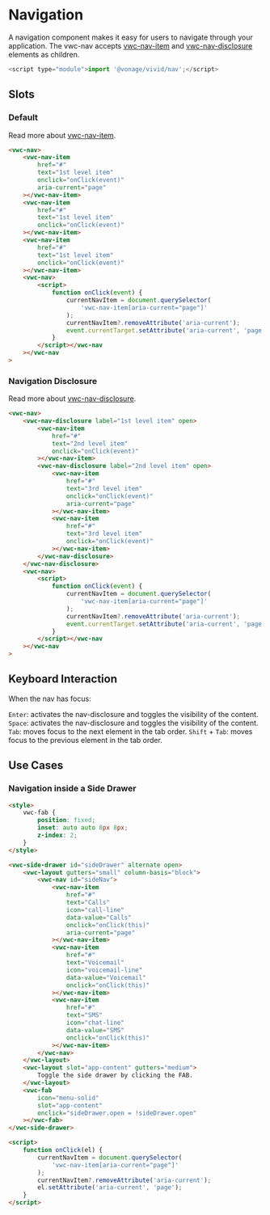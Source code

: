 # Navigation

A navigation component makes it easy for users to navigate through your application.
The vwc-nav accepts [vwc-nav-item](/components/nav-item/) and [vwc-nav-disclosure](/components/nav-disclosure/) elements as children.

```js
<script type="module">import '@vonage/vivid/nav';</script>
```

## Slots

### Default

Read more about [vwc-nav-item](/components/nav-item/).

```html preview
<vwc-nav>
	<vwc-nav-item
		href="#"
		text="1st level item"
		onclick="onClick(event)"
		aria-current="page"
	></vwc-nav-item>
	<vwc-nav-item
		href="#"
		text="1st level item"
		onclick="onClick(event)"
	></vwc-nav-item>
	<vwc-nav-item
		href="#"
		text="1st level item"
		onclick="onClick(event)"
	></vwc-nav-item>
	<vwc-nav>
		<script>
			function onClick(event) {
				currentNavItem = document.querySelector(
					'vwc-nav-item[aria-current="page"]'
				);
				currentNavItem?.removeAttribute('aria-current');
				event.currentTarget.setAttribute('aria-current', 'page');
			}
		</script></vwc-nav
	></vwc-nav
>
```

### Navigation Disclosure

Read more about [vwc-nav-disclosure](/components/nav-disclosure/).

```html preview
<vwc-nav>
	<vwc-nav-disclosure label="1st level item" open>
		<vwc-nav-item
			href="#"
			text="2nd level item"
			onclick="onClick(event)"
		></vwc-nav-item>
		<vwc-nav-disclosure label="2nd level item" open>
			<vwc-nav-item
				href="#"
				text="3rd level item"
				onclick="onClick(event)"
				aria-current="page"
			></vwc-nav-item>
			<vwc-nav-item
				href="#"
				text="3rd level item"
				onclick="onClick(event)"
			></vwc-nav-item>
		</vwc-nav-disclosure>
	</vwc-nav-disclosure>
	<vwc-nav>
		<script>
			function onClick(event) {
				currentNavItem = document.querySelector(
					'vwc-nav-item[aria-current="page"]'
				);
				currentNavItem?.removeAttribute('aria-current');
				event.currentTarget.setAttribute('aria-current', 'page');
			}
		</script></vwc-nav
	></vwc-nav
>
```

## Keyboard Interaction

When the nav has focus:

`Enter`: activates the nav-disclosure and toggles the visibility of the content.
`Space`: activates the nav-disclosure and toggles the visibility of the content.
`Tab`: moves focus to the next element in the tab order.
`Shift` + `Tab`: moves focus to the previous element in the tab order.

## Use Cases

### Navigation inside a Side Drawer

```html preview full 250px
<style>
	vwc-fab {
		position: fixed;
		inset: auto auto 8px 8px;
		z-index: 2;
	}
</style>

<vwc-side-drawer id="sideDrawer" alternate open>
	<vwc-layout gutters="small" column-basis="block">
		<vwc-nav id="sideNav">
			<vwc-nav-item
				href="#"
				text="Calls"
				icon="call-line"
				data-value="Calls"
				onclick="onClick(this)"
				aria-current="page"
			></vwc-nav-item>
			<vwc-nav-item
				href="#"
				text="Voicemail"
				icon="voicemail-line"
				data-value="Voicemail"
				onclick="onClick(this)"
			></vwc-nav-item>
			<vwc-nav-item
				href="#"
				text="SMS"
				icon="chat-line"
				data-value="SMS"
				onclick="onClick(this)"
			></vwc-nav-item>
		</vwc-nav>
	</vwc-layout>
	<vwc-layout slot="app-content" gutters="medium">
		Toggle the side drawer by clicking the FAB.
	</vwc-layout>
	<vwc-fab
		icon="menu-solid"
		slot="app-content"
		onclick="sideDrawer.open = !sideDrawer.open"
	></vwc-fab>
</vwc-side-drawer>

<script>
	function onClick(el) {
		currentNavItem = document.querySelector(
			'vwc-nav-item[aria-current="page"]'
		);
		currentNavItem?.removeAttribute('aria-current');
		el.setAttribute('aria-current', 'page');
	}
</script>
```
